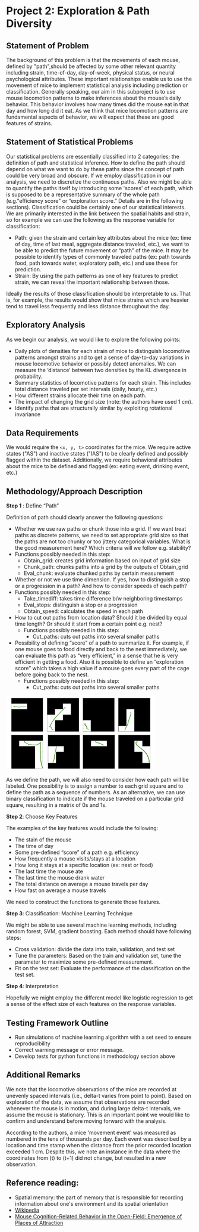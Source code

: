 Project 2: Exploration & Path Diversity
=======================================

## Statement of Problem
The background of this problem is that the movements of each mouse, defined by "path",should be affected by some other relevant quantity including strain, time-of-day, day-of-week, physical status, or neural psychological attributes. 
These important relationships enable us to use the movement of mice to implement statistical analysis including prediction or classification. 
Generally speaking, our aim in this subproject is to use mouse locomotion patterns to make inferences about the mouse’s daily behavior. 
This behavior involves how many times did the mouse eat in that day and how long did it eat. 
As we think that mice locomotion patterns are fundamental aspects of behavior, we will expect that these are good features of strains.


## Statement of Statistical Problems
Our statistical problems are essentially classified into 2 categories; the definition of path and statistical inference. 
How to define the path should depend on what we want to do by these paths since the concept of path could be very broad and obscure. 
If we employ classification in our analysis, we need to discretize the continuous paths. 
Also we might be able to quantify the paths itself by introducing some 'scores' of each path, which is supposed to be a representative summary of the whole path (e.g."efficiency score" or “exploration score.” Details are in the following sections). 
Classification could be certainly one of our statistical interests. We are primarily interested in the link between the spatial habits and strain, so for example we can use the following as the response variable for classification:

- Path: given the strain and certain key attributes about the mice (ex: time of day, time of last meal, aggregate distance traveled, etc.), we want to be able to predict the future movement or “path” of the mice. It may be possible to identify types of commonly traveled paths (ex: path towards food, path towards water, exploratory path, etc.) and use these for prediction. 
- Strain: By using the path patterns as one of key features to predict strain, we can reveal the important relationship between those.

Ideally the results of those classification should be interpretable to us. That is, for example, the results would show that mice strains which are heavier tend to travel less frequently and less distance throughout the day.


## Exploratory Analysis
As we begin our analysis, we would like to explore the following points:
- Daily plots of densities for each strain of mice to distinguish locomotive patterns amongst strains and to get a sense of day-to-day variations in mouse locomotive behavior or possibly detect anomalies. We can measure the ‘distance’ between two densities by the KL divergence in probability.
- Summary statistics of locomotive patterns for each strain. This includes total distance traveled per set intervals (daily, hourly, etc.)
- How different strains allocate their time on each path.
- The impact of changing the grid size (note: the authors have used 1 cm).
- Identify paths that are structurally similar by exploiting rotational invariance


## Data Requirements
We would require the `<x, y, t>` coordinates for the mice. We require active states ("AS") and inactive states ("IAS") to be clearly defined and possibly flagged within the dataset. 
Additionally, we require behavioral attributes about the mice to be defined and flagged (ex: eating event, drinking event, etc.)

## Methodology/Approach Description
**Step 1** : Define “Path”

Definition of path should clearly answer the following questions:
- Whether we use raw paths or chunk those into a grid. If we want treat paths as discrete patterns, we need to set appropriate grid size so that the paths are not too chunky or too jittery categorical variables. What is the good measurement here? Which criteria will we follow e.g. stability?
 - Functions possibly needed in this step:
   - Obtain_grid: creates grid information based on input of grid size 
    - Chunk_path: chunks paths into a grid by the outputs of Obtain_grid
     - Eval_chunk: evaluate chunked paths by certain measurement
- Whether or not we use time dimension. If yes, how to distinguish a stop or a progression in a path? And how to consider speeds of each path?
 - Functions possibly needed in this step:
   - Take_timediff: takes time difference b/w neighboring timestamps
    - Eval_stops: distinguish a stop or a progression
     - Obtain_speed: calculates the speed in each path
- How to cut out paths from location data? Should it be divided by equal time length? Or should it start from a certain point e.g. nest?
  - Functions possibly needed in this step:
    - Cut_paths: cuts out paths into several smaller paths
- Possibility of defining “score” of a path to summarize it. For example, if one mouse goes to food directly and back to the nest immediately, we can evaluate this path as “very efficient,” in a sense that he is very efficient in getting a food. Also it is possible to define an “exploration score” which takes a high value if a mouse goes every part of the cage before going back to the nest. 
  - Functions possibly needed in this step:
    - Cut_paths: cuts out paths into several smaller paths

<img src="figure/mice_path.png" height="200px" width="400px" />

As we define the path, we will also need to consider how each path will be labeled. One possibility is to assign a number to each grid square and to define the path as a sequence of numbers. As an alternative, we can use binary classification to indicate if the mouse traveled on a particular grid square, resulting in a matrix of 0s and 1s.  

**Step 2**: Choose Key Features

The examples of the key features would include the following:
- The stain of the mouse
- The time of day
- Some pre-defined “score” of a path e.g. efficiency
- How frequently a mouse visits/stays at a location
- How long it stays at a specific location (ex: nest or food)
- The last time the mouse ate
- The last time the mouse drank water
- The total distance on average a mouse travels per day 
- How fast on average a mouse travels

We need to construct the functions to generate those features.

**Step 3**: Classification: Machine Learning Technique

We might be able to use several machine learning methods, including random forest, SVM, gradient boosting. Each method should have following steps:
- Cross validation: divide the data into train, validation, and test set
- Tune the parameters: Based on the train and validation set, tune the parameter to maximize some pre-defined measurement.
- Fit on the test set: Evaluate the performance of the classification on the test set.

**Step 4**: Interpretation

Hopefully we might employ the different model like logistic regression to get a sense of the effect size of each features on the response variables.


## Testing Framework Outline
- Run simulations of machine learning algorithm with a set seed to ensure reproducibility
- Correct warning message or error message.
- Develop tests for python functions in methodology section above 


## Additional Remarks
We note that the locomotive observations of the mice are recorded at unevenly spaced intervals (i.e., delta-t varies from point to point). 
Based on exploration of the data, we assume that observations are recorded whenever the mouse is in motion, and during large delta-t intervals, we assume the mouse is stationary. 
This is an important point we would like to confirm and understand before moving forward with the analysis. 

According to the authors, a mice 'movement event' was measured as numbered in the tens of thousands per day. 
Each event was described by a location and time stamp when the distance from the prior recorded location exceeded 1 cm. 
Despite this, we note an instance in the data where the coordinates from (t) to (t+1) did not change, but resulted in a new observation.


## Reference reading:
- Spatial memory: the part of memory that is responsible for recording information about one's environment and its spatial orientation 
- [Wikipedia](https://en.wikipedia.org/wiki/Spatial_memory)
- [Mouse Cognition-Related Behavior in the Open-Field: Emergence of Places of Attraction](http://journals.plos.org/ploscompbiol/article?id=10.1371/journal.pcbi.1000027#s1)


